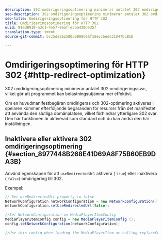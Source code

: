 ```yaml
---
description: 302 omdirigeringsoptimering minimerar antalet 302 omdirigeringssvar, vilket gör att programmet kan belastningsutjämna mer effektivt.
seo-description: 302 omdirigeringsoptimering minimerar antalet 302 omdirigeringssvar, vilket gör att programmet kan belastningsutjämna mer effektivt.
seo-title: Omdirigeringsoptimering för HTTP 302
title: Omdirigeringsoptimering för HTTP 302
uuid: 91ed8919-a3c1-4e57-9eaf-e3ba430de35f
translation-type: tm+mt
source-git-commit: bc35da8b258056809ceaf18e33bed631047bc81b

---
```



# Omdirigeringsoptimering för HTTP 302 {#http-redirect-optimization}

302 omdirigeringsoptimering minimerar antalet 302 omdirigeringssvar, vilket gör att programmet kan belastningsutjämna mer effektivt.

Om en huvudmanifestbegäran omdirigeras och 302-optimering aktiveras i spelaren kommer efterföljande begäranden för resurser från det manifestet att använda den slutliga domänplatsen, vilket förhindrar ytterligare 302 svar. Den här funktionen är aktiverad som standard och du kan ändra den här inställningen.

## Inaktivera eller aktivera 302 omdirigeringsoptimering {#section_8977448B268E41D69A8F75B60EB9DA3B}

Använd egenskapen för att `useRedirectedUrl` aktivera ( `true`) eller inaktivera ( `false`) omdirigering till 302.

<!--<a id="example_888749F70C8A43279D06A29BD68E7E4D"></a>-->

Exempel:

```java
// Set useRedirectedUrl property to false 
NetworkConfiguration networkConfiguration = new NetworkConfiguration(); 
networkConfiguration.setUseRedirectedUrl(false); 
 
//Set NetworkConfiguration on MediaPlayerItemConfig 
MediaPlayerItemConfig config = new MediaPlayerItemConfig (); 
config.setNetworkConfiguration(networkConfiguration); 
 
//Use this config when loading the MediaPlayerItem or calling replaceCurrentResource
```
